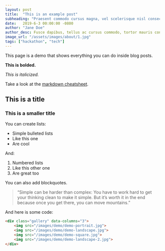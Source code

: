 ```yaml
---
layout: post
title:  "This is an example post"
subheading: "Praesent commodo cursus magna, vel scelerisque nisl consectetur et. Nullam quis risus eget urna mollis ornare vel eu leo."
date:   2019-6-3 00:00:00 -0800
author: "Jane Doe"
author_desc: Fusce dapibus, tellus ac cursus commodo, tortor mauris condimentum nibh, ut fermentum massa justo sit amet risus.
image_url: "/assets/images/about/1.jpg"
tags: ["hackathon", "tech"]
---
```

This page is a demo that shows everything you can do inside blog posts.

**This is bolded.**

*This is italicized.*

Take a look at the [markdown cheatsheet](https://github.com/adam-p/markdown-here/wiki/Markdown-Cheatsheet).

## This is a title
### This is a smaller title

You can create lists:

* Simple bulleted lists
* Like this one
* Are cool

And:

1. Numbered lists
2. Like this other one
3. Are great too

You can also add blockquotes.

> “Simple can be harder than complex: You have to work hard to get your thinking clean to make it simple. But it’s worth it in the end because once you get there, you can move mountains.”

And here is some code:

```html
<div class="gallery" data-columns="3">
    <img src="/images/demo/demo-portrait.jpg">
    <img src="/images/demo/demo-landscape.jpg">
    <img src="/images/demo/demo-square.jpg">
    <img src="/images/demo/demo-landscape-2.jpg">
</div>
```